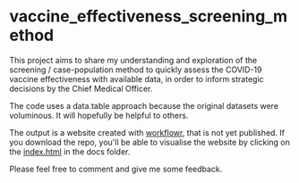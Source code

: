 # vaccine_effectiveness_screening_method

This project aims to share my understanding and exploration of the screening / case-population method to quickly assess the COVID-19 vaccine effectiveness with available data, in order to inform strategic decisions by the Chief Medical Officer.

The code uses a data.table approach because the original datasets were voluminous. It will hopefully be helpful to others. 

The output is a website created with [workflowr][], that is not yet published. If you download the repo, you'll be able to visualise the website by clicking on the [index.html](index.html) in the docs folder.

Please feel free to comment and give me some feedback.


[workflowr]: https://github.com/jdblischak/workflowr
